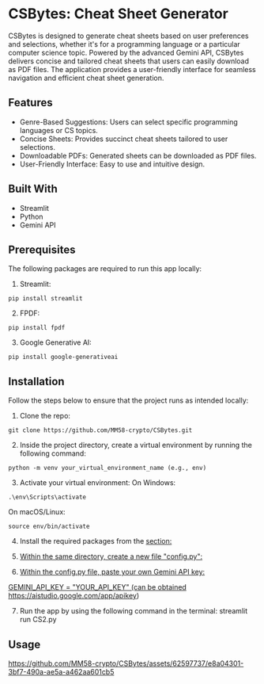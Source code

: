 
# CSBytes: Cheat Sheet Generator

CSBytes is designed to generate cheat sheets based on user preferences and selections, whether it's for a programming language or a particular computer science topic. Powered by the advanced Gemini API, CSBytes delivers concise and tailored cheat sheets that users can easily download as PDF files. The application provides a user-friendly interface for seamless navigation and efficient cheat sheet generation.



## Features
- Genre-Based Suggestions: Users can select specific programming languages or CS topics.
- Concise Sheets: Provides succinct cheat sheets tailored to user selections.
- Downloadable PDFs: Generated sheets can be downloaded as PDF files.
- User-Friendly Interface: Easy to use and intuitive design.



## Built With 
- Streamlit
- Python
- Gemini API

## Prerequisites
The following packages are required to run this app locally:
1. Streamlit:

```
pip install streamlit
```

2. FPDF:

```
pip install fpdf
```

3. Google Generative AI:

``` 
pip install google-generativeai
```

## Installation
Follow the steps below to ensure that the project runs as intended locally:

1. Clone the repo:

```
git clone https://github.com/MM58-crypto/CSBytes.git
```

2. Inside the project directory, create a virtual environment by running the following command:

```
python -m venv your_virtual_environment_name (e.g., env)
```

3. Activate your virtual environment:
On Windows:

```
.\env\Scripts\activate
```

On macOS/Linux:

```
source env/bin/activate
```

4. Install the required packages from the <a href="#prerequisites"> section:

5. Within the same directory, create a new file "config.py":

6. Within the config.py file, paste your own Gemini API key:

GEMINI_API_KEY = "YOUR_API_KEY"
(can be obtained https://aistudio.google.com/app/apikey)

7. Run the app by using the following command in the terminal:
streamlit run CS2.py


## Usage


https://github.com/MM58-crypto/CSBytes/assets/62597737/e8a04301-3bf7-490a-ae5a-a462aa601cb5

